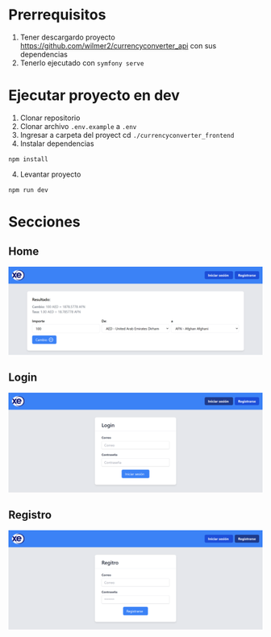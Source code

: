 # Prerrequisitos

1. Tener descargardo proyecto https://github.com/wilmer2/currencyconverter_api con sus dependencias
2. Tenerlo ejecutado con `symfony serve`

# Ejecutar proyecto en dev

1. Clonar repositorio
2. Clonar archivo `.env.example` a `.env`
3. Ingresar a carpeta del proyect cd `./currencyconverter_frontend`
4. Instalar dependencias

```
npm install
```

4. Levantar proyecto

```
npm run dev
```

# Secciones

## Home

![Alt text](localhost_5173_.png)

## Login

![Alt text](<localhost_5173_ (1).png>)

## Registro

![Alt text](<localhost_5173_ (2).png>)
